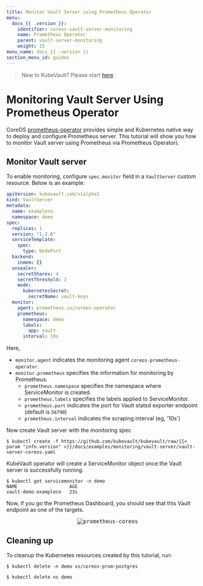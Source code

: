 ```yaml
---
title: Monitor Vault Server using Prometheus Operator
menu:
  docs_{{ .version }}:
    identifier: coreos-vault-server-monitoring
    name: Prometheus Operator
    parent: vault-server-monitoring
    weight: 15
menu_name: docs_{{ .version }}
section_menu_id: guides
---
```


> New to KubeVault? Please start [here](/docs/concepts/README.md).

# Monitoring Vault Server Using Prometheus Operator

CoreOS [prometheus-operator](https://github.com/coreos/prometheus-operator) provides simple and Kubernetes native way to deploy and configure Prometheus server. This tutorial will show you how to monitor Vault server using Prometheus via Prometheus Operator).

## Monitor Vault server

To enable monitoring, configure `spec.monitor` field in a `VaultServer` custom resource. Below is an example:

```yaml
apiVersion: kubevault.com/v1alpha1
kind: VaultServer
metadata:
  name: exampleco
  namespace: demo
spec:
  replicas: 1
  version: "1.2.0"
  serviceTemplate:
    spec:
      type: NodePort
  backend:
    inmem: {}
  unsealer:
    secretShares: 4
    secretThreshold: 2
    mode:
      kubernetesSecret:
        secretName: vault-keys
  monitor:
    agent: prometheus.io/coreos-operator
    prometheus:
      namespace: demo
      labels:
        app: vault
      interval: 10s

```

Here,

- `monitor.agent` indicates the monitoring agent `coreos-prometheus-operator`.
- `monitor.prometheus` specifies the information for monitoring by Prometheus.
  - `prometheus.namespace` specifies the namespace where ServiceMonitor is created.
  - `prometheus.labels` specifies the labels applied to ServiceMonitor.
  - `prometheus.port` indicates the port for Vault statsd exporter endpoint (default is `56790`)
  - `prometheus.interval` indicates the scraping interval (eg, '10s')

Now create Vault server with the monitoring spec

```console
$ kubectl create -f https://github.com/kubevault/kubevault/raw/{{< param "info.version" >}}/docs/examples/monitoring/vault-server/vault-server-coreos.yaml

```

KubeVault operator will create a ServiceMonitor object once the Vault server is successfully running.

```console
$ kubectl get servicemonitor -n demo
NAME                   AGE
vault-demo-exampleco   23s
```

Now, if you go the Prometheus Dashboard, you should see that this Vault endpoint as one of the targets.

<p align="center">
  <kbd>
    <img alt="prometheus-coreos"  src="/docs/images/monitoring/coreos-prom-vault.png">
  </kbd>
</p>

## Cleaning up

To cleanup the Kubernetes resources created by this tutorial, run:

```console
$ kubectl delete -n demo vs/coreos-prom-postgres

$ kubectl delete ns demo
```
